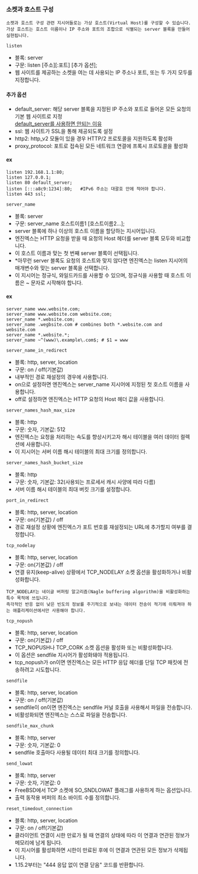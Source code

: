 ### 소켓과 호스트 구성

```
소켓과 호스트 구성 관련 지시어들로는 가상 호스트(Virtual Host)를 구성할 수 있습니다.
가상 호스트는 호스트 이름이나 IP 주소와 포트의 조합으로 식별되는 server 블록을 만들어 실현됩니다.
```

`listen`
- 블록: server
- 구문: listen [주소][:포트] [추가 옵션];
- 웹 사이트를 제공하는 소켓을 여는 데 사용되는 IP 주소나 포트, 또는 두 가지 모두를 지정합니다.

#### 추가 옵션
- default_server: 해당 server 블록을 지정된 IP 주소와 포트로 들어온 모든 요청의 기본 웹 사이트로 지정<br >
[default_server를 사용하면 안되는 이유](http://linforum.kr/bbs/board.php?bo_table=security&wr_id=104)
- ssl: 웹 사이트가 SSL을 통해 제공되도록 설정
- http2: http_v2 모듈이 있을 경우 HTTP/2 프로토콜을 지원하도록 활성화
- proxy_protocol: 포트로 접속된 모든 네트워크 연결에 프록시 프로토콜을 활성화

#### ex
```
listen 192.168.1.1:80;
listen 127.0.0.1;
listen 80 default_server;
listen [:::a8c9:1234]:80;   #IPv6 주소는 대괄호 안에 적어야 합니다.
listen 443 ssl;
```

`server_name`
- 블록: server
- 구문: server_name 호스트이름1 [호스트이름2...];
- server 블록에 하나 이상의 호스트 이름을 할당하는 지시어입니다.
- 엔진엑스는 HTTP 요청을 받을 때 요청의 Host 헤더를 server 블록 모두와 비교합니다.
- 이 호스트 이름과 맞는 첫 번째 server 블록이 선택됩니다.
- *아무런 server 블록도 요청의 호스트와 맞지 않다면 엔진엑스는 listen 지시어의 매개변수와 맞는 server 블록을 선택합니다.
- 이 지시어는 정규식, 와일드카드를 사용할 수 있으며, 정규식을 사용할 때 호스트 이름은 ~ 문자로 시작해야 합니다.

#### ex
```
server_name www.website.com;
server_name www.website.com website.com;
server_name *.website.com;
server_name .wegbsite.com # combines both *.website.com and website.com
server_name *.website.*;
server_name ~^(www)\.example\.com$; # $1 = www
```

`server_name_in_redirect`
- 블록: http, server, location
- 구문: on / off(기본값)
- 내부적인 경로 재설정의 경우에 사용합니다.
- on으로 설정하면 엔진엑스는 server_name 지시어에 지정된 첫 호스트 이름을 사용합니다.
- off로 설정하면 엔진엑스는 HTTP 요청의 Host 헤더 값을 사용합니다.


`server_names_hash_max_size`
- 블록: http
- 구문: 숫자, 기본값: 512
- 엔진엑스는 요청을 처리하는 속도를 향상시키고자 해시 테이블을 여러 데이터 컬렉션에 사용합니다.
- 이 지시어는 서버 이름 해시 테이블의 최대 크기를 정의합니다.


`server_names_hash_bucket_size`
- 블록: http
- 구문: 숫자, 기본값: 32(사용되는 프로세서 캐시 사양에 따라 다름)
- 서버 이름 해시 테이블의 최대 버킷 크기를 설정합니다.

`port_in_redirect`
- 블록: http, server, location
- 구문: on(기본값) / off
- 경로 재설정 상황에 엔진엑스가 포트 번호를 재설정되는 URL에 추가할지 여부를 결정합니다.

`tcp_nodelay`
- 블록: http, server, location
- 구문: on(기본값) / off
- 연결 유지(keep-alive) 상황에서 TCP_NODELAY 소켓 옵션을 활성화하거나 비활성화합니다. 

```
TCP_NODELAY는 네이글 버퍼링 알고리즘(Nagle buffering algorithm)을 비활성화하는 특수 목적에 쓰입니다. 
즉각적인 반응 없이 낮은 빈도의 정보를 주기적으로 보내는 데이터 전송이 적기에 이뤄져야 하는 애플리케이션에서만 사용해야 합니다.
```

`tcp_nopush`
- 블록: http, server, location
- 구문: on(기본값) / off
- TCP_NOPUSH나 TCP_CORK 소켓 옵션을 활성화 또는 비활성화합니다.
- 이 옵션은 sendfile 지시어가 활성화돼야 적용됩니다.
- tcp_nopush가 on이면 엔진엑스는 모든 HTTP 응답 헤더를 단일 TCP 패킷에 전송하려고 시도합니다.

`sendfile`
- 블록: http, server, location
- 구문: on / off(기본값)
- sendfile이 on이면 엔진엑스는 sendfile 커널 호출을 사용해서 파일을 전송합니다.
- 비활성화되면 엔진엑스는 스스로 파일을 전송합니다.

`sendfile_max_chunk`
- 블록: http, server
- 구문: 숫자, 기본값: 0
- sendfile 호출마다 사용될 데이터 최대 크기를 정의합니다.

`send_lowat`
- 블록: http, server
- 구문: 숫자, 기본값: 0
- FreeBSD에서 TCP 소켓에 SO_SNDLOWAT 플래그를 사용하게 하는 옵션입니다.
- 출력 동작용 버퍼의 최소 바이트 수를 정의합니다.

`reset_timedout_connection`
- 블록: http, server, location
- 구문: on / off(기본값)
- 클라이언트 연결이 시한 만료가 될 때 연결의 상태에 따라 이 연결과 연관된 정보가 메모리에 남게 됩니다.
- 이 지시어를 활성화하면 시한이 만료된 후에 이 연결과 연관된 모든 정보가 삭제됩니다.
- 1.15.2부터는 "444 응답 없이 연결 닫음" 코드를 반환합니다.